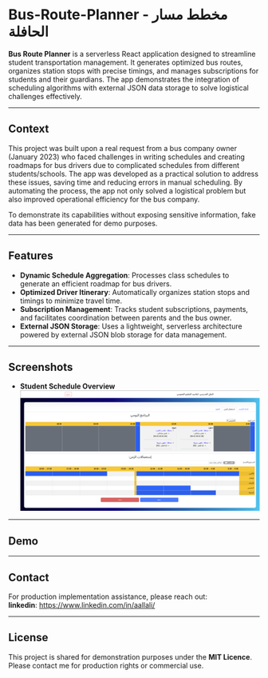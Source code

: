 # Bus-Route-Planner - مخطط مسار الحافلة

**Bus Route Planner** is a serverless React application designed to streamline student transportation management. It generates optimized bus routes, organizes station stops with precise timings, and manages subscriptions for students and their guardians. The app demonstrates the integration of scheduling algorithms with external JSON data storage to solve logistical challenges effectively.

---

## Context

This project was built upon a real request from a bus company owner (January 2023) who faced challenges in writing schedules and creating roadmaps for bus drivers due to complicated schedules from different students/schools. The app was developed as a practical solution to address these issues, saving time and reducing errors in manual scheduling. By automating the process, the app not only solved a logistical problem but also improved operational efficiency for the bus company.

To demonstrate its capabilities without exposing sensitive information, fake data has been generated for demo purposes.

---

## Features

- **Dynamic Schedule Aggregation**: Processes class schedules to generate an efficient roadmap for bus drivers.
- **Optimized Driver Itinerary**: Automatically organizes station stops and timings to minimize travel time.
- **Subscription Management**: Tracks student subscriptions, payments, and facilitates coordination between parents and the bus owner.
- **External JSON Storage**: Uses a lightweight, serverless architecture powered by external JSON blob storage for data management.


---

## Screenshots

- **Student Schedule Overview**
  ![Student Schedule](./screenshot.png)


---

## Demo



---

## Contact

For production implementation assistance, please reach out:  
**linkedin**: https://www.linkedin.com/in/aallali/
 

---

## License

This project is shared for demonstration purposes under the **MIT Licence**. Please contact me for production rights or commercial use.

